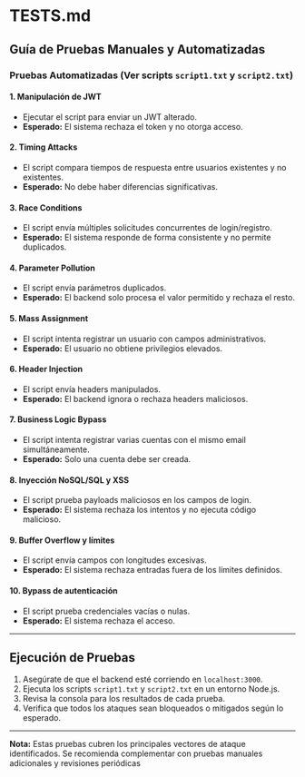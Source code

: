 # TESTS.md

## Guía de Pruebas Manuales y Automatizadas

### Pruebas Automatizadas (Ver scripts `script1.txt` y `script2.txt`)

#### 1. Manipulación de JWT
- Ejecutar el script para enviar un JWT alterado.
- **Esperado:** El sistema rechaza el token y no otorga acceso.

#### 2. Timing Attacks
- El script compara tiempos de respuesta entre usuarios existentes y no existentes.
- **Esperado:** No debe haber diferencias significativas.

#### 3. Race Conditions
- El script envía múltiples solicitudes concurrentes de login/registro.
- **Esperado:** El sistema responde de forma consistente y no permite duplicados.

#### 4. Parameter Pollution
- El script envía parámetros duplicados.
- **Esperado:** El backend solo procesa el valor permitido y rechaza el resto.

#### 5. Mass Assignment
- El script intenta registrar un usuario con campos administrativos.
- **Esperado:** El usuario no obtiene privilegios elevados.

#### 6. Header Injection
- El script envía headers manipulados.
- **Esperado:** El backend ignora o rechaza headers maliciosos.

#### 7. Business Logic Bypass
- El script intenta registrar varias cuentas con el mismo email simultáneamente.
- **Esperado:** Solo una cuenta debe ser creada.

#### 8. Inyección NoSQL/SQL y XSS
- El script prueba payloads maliciosos en los campos de login.
- **Esperado:** El sistema rechaza los intentos y no ejecuta código malicioso.

#### 9. Buffer Overflow y límites
- El script envía campos con longitudes excesivas.
- **Esperado:** El sistema rechaza entradas fuera de los límites definidos.

#### 10. Bypass de autenticación
- El script prueba credenciales vacías o nulas.
- **Esperado:** El sistema rechaza el acceso.

---

## Ejecución de Pruebas

1. Asegúrate de que el backend esté corriendo en `localhost:3000`.
2. Ejecuta los scripts `script1.txt` y `script2.txt` en un entorno Node.js.
3. Revisa la consola para los resultados de cada prueba.
4. Verifica que todos los ataques sean bloqueados o mitigados según lo esperado.

---

**Nota:** Estas pruebas cubren los principales vectores de ataque identificados. Se recomienda complementar con pruebas manuales adicionales y revisiones periódicas
